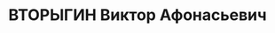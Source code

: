 ---
title: ВТОРЫГИН Виктор Афонасьевич
description: "Род. в 1890, Свердловская обл., г. Молотов, русский. Проживал: г. Свердловск.\
  \ ОблЗУ, нач.зернового управления \n  Арестован 04.05.1937. Приговор: 19.01.1938\
  \ – ВМН. Расстрелян 19.01.1938"
---